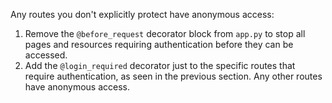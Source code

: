 Any routes you don't explicitly protect have anonymous access:

1. Remove the `@before_request` decorator block from `app.py` to stop all pages and resources requiring authentication before they can be accessed.
2. Add the `@login_required` decorator just to the specific routes that require authentication, as seen in the previous section. Any other routes have anonymous access.

